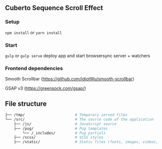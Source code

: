 ## Cuberto Sequence Scroll Effect

### Setup

`npm install` or `yarn install`

### Start

`gulp` or `gulp serve` deploy app and start browsersync server + watchers

### Frontend dependencies
Smooth Scrollbar (https://github.com/idiotWu/smooth-scrollbar)

GSAP v3 (https://greensock.com/gsap/)

## File structure
```bash
├── /tmp/                       # Temporary served files
└── /src/                       # The source code of the application
    ├── /js/                    # JavaScript source
    ├── /pug/                   # Pug templates
        └── /_includes/         # Pug partials
    ├── /scss/                  # SCSS styles
    ├── /static/                # Static files (fonts, images, videos, etc..)
